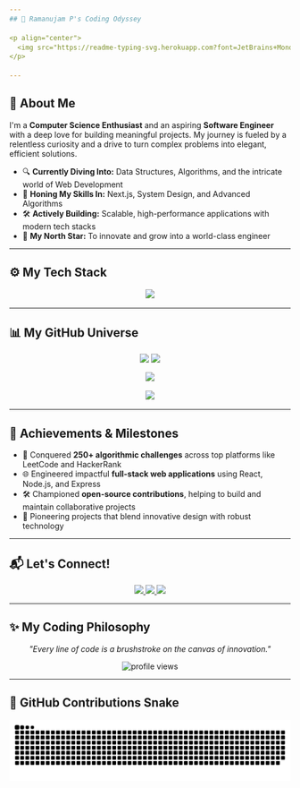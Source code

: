 ```yaml
---
## 👋 Ramanujam P's Coding Odyssey

<p align="center">
  <img src="https://readme-typing-svg.herokuapp.com?font=JetBrains+Mono&size=26&pause=800&color=F8A43E&center=true&vCenter=true&width=850&lines=Crafting+Digital+Worlds;Web+Development+Maestro;Solving+Puzzles+with+Passion;Building+the+Future;Code+%7C+Create+%7C+Conquer" />
</p>

---
```


## 🚀 About Me

I'm a **Computer Science Enthusiast** and an aspiring **Software Engineer** with a deep love for building meaningful projects. My journey is fueled by a relentless curiosity and a drive to turn complex problems into elegant, efficient solutions.

- 🔍 **Currently Diving Into:** Data Structures, Algorithms, and the intricate world of Web Development
- 🌱 **Honing My Skills In:** Next.js, System Design, and Advanced Algorithms
- 🛠 **Actively Building:** Scalable, high-performance applications with modern tech stacks
- 🎯 **My North Star:** To innovate and grow into a world-class engineer

---

## ⚙️ My Tech Stack

<p align="center">
  <img src="https://skillicons.dev/icons?i=java,cpp,c,python,html,css,js,react,nodejs,express,git,github,figma,vscode,canva" />
</p>

---

## 📊 My GitHub Universe

<p align="center">
  <img src="https://github-readme-stats.vercel.app/api?username=Ramanujam-p&show_icons=true&theme=buefy&hide_border=true&count_private=true" height="170px" />
  <img src="https://github-readme-stats.vercel.app/api/top-langs/?username=Ramanujam-p&layout=compact&theme=buefy&hide_border=true" height="170px" />
</p>

<p align="center">
  <img src="https://github-readme-streak-stats.herokuapp.com/?user=Ramanujam-p&theme=buefy&hide_border=true" height="170px" />
</p>

<p align="center">
  <img src="https://github-profile-summary-cards.vercel.app/api/cards/profile-details?username=Ramanujam-p&theme=buefy" height="200px" />
</p>

---

## 🏅 Achievements & Milestones

- 🧩 Conquered **250+ algorithmic challenges** across top platforms like LeetCode and HackerRank
- 🌐 Engineered impactful **full-stack web applications** using React, Node.js, and Express
- 🛠 Championed **open-source contributions**, helping to build and maintain collaborative projects
- 🚀 Pioneering projects that blend innovative design with robust technology

---

## 📬 Let's Connect!

<p align="center">
  <a href="mailto:pramanujam68@gmail.com">
    <img src="https://img.shields.io/badge/Email-D14836?style=flat-square&logo=gmail&logoColor=white" />
  </a>
  <a href="https://github.com/Ramanujam-p">
    <img src="https://img.shields.io/badge/GitHub-181717?style=flat-square&logo=github&logoColor=white" />
  </a>
  <a href="https://www.linkedin.com/in/ramanujam-p">
    <img src="https://img.shields.io/badge/LinkedIn-0A66C2?style=flat-square&logo=linkedin&logoColor=white" />
  </a>
</p>

---

## ✨ My Coding Philosophy

<p align="center">
  <em>"Every line of code is a brushstroke on the canvas of innovation."</em>
</p>

<p align="center">
  <img src="https://komarev.com/ghpvc/?username=Ramanujam-p&style=flat-square&color=F8A43E" alt="profile views" />
</p>

---

## 🐍 GitHub Contributions Snake

<p align="center">
  <picture>
    <source media="(prefers-color-scheme: dark)" srcset="https://raw.githubusercontent.com/Ramanujam-p/Ramanujam-p/output/github-snake-dark.svg" />
    <source media="(prefers-color-scheme: light)" srcset="https://raw.githubusercontent.com/Ramanujam-p/Ramanujam-p/output/github-snake.svg" />
    <img alt="github-snake" src="https://raw.githubusercontent.com/Ramanujam-p/Ramanujam-p/output/github-snake.svg" />
  </picture>
</p>
